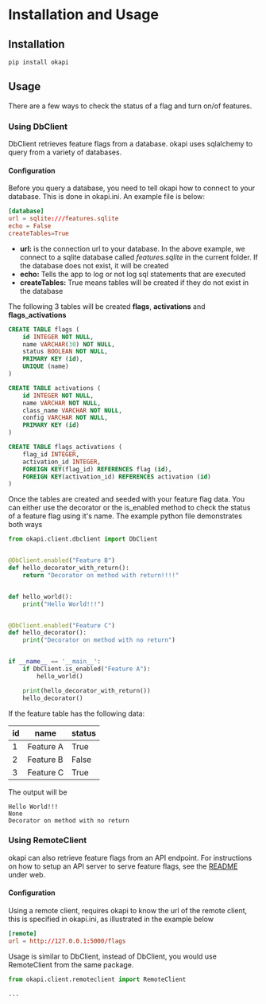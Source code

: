 # Installation and Usage

## Installation

```pip install okapi```

## Usage

There are a few ways to check the status of a flag and turn on/of features.

### Using DbClient

DbClient retrieves feature flags from a database. okapi uses sqlalchemy to query from a variety of databases.

#### Configuration

Before you query a database, you need to tell okapi how to connect to your database. This is done in okapi.ini.
An example file is below:

```toml
[database]
url = sqlite:///features.sqlite
echo = False
createTables=True
```

- **url:** is the connection url to your database.
  In the above example, we connect to a sqlite database called _features.sqlite_ in the current folder. If the database
  does not exist, it will be created
- **echo:** Tells the app to log or not log sql statements that are executed
- **createTables:** True means tables will be created if they do not exist in the database

The following 3 tables will be created **flags**, **activations** and **flags_activations**

```sql
CREATE TABLE flags (
	id INTEGER NOT NULL, 
	name VARCHAR(30) NOT NULL, 
	status BOOLEAN NOT NULL, 
	PRIMARY KEY (id), 
	UNIQUE (name)
)

CREATE TABLE activations (
	id INTEGER NOT NULL, 
	name VARCHAR NOT NULL, 
	class_name VARCHAR NOT NULL, 
	config VARCHAR NOT NULL, 
	PRIMARY KEY (id)
)

CREATE TABLE flags_activations (
	flag_id INTEGER, 
	activation_id INTEGER, 
	FOREIGN KEY(flag_id) REFERENCES flag (id), 
	FOREIGN KEY(activation_id) REFERENCES activation (id)
)
```

Once the tables are created and seeded with your feature flag data. You can either use the decorator or the is_enabled
method to check the status of a feature flag using it's name. The example python file demonstrates both ways

```python
from okapi.client.dbclient import DbClient


@DbClient.enabled("Feature B")
def hello_decorator_with_return():
    return "Decorator on method with return!!!!"


def hello_world():
    print("Hello World!!!")


@DbClient.enabled("Feature C")
def hello_decorator():
    print("Decorator on method with no return")


if __name__ == '__main__':
    if DbClient.is_enabled("Feature A"):
        hello_world()

    print(hello_decorator_with_return())
    hello_decorator()
```

If the feature table has the following data:

| id | name      | status |
|----|-----------|--------|
| 1  | Feature A | True   |
| 2  | Feature B | False  |
| 3  | Feature C | True   |

The output will be

```commandline
Hello World!!!
None
Decorator on method with no return
```

### Using RemoteClient

okapi can also retrieve feature flags from an API endpoint. For instructions on how to setup an API server to serve
feature flags, see the [README](../web/README.md) under web.

#### Configuration

Using a remote client, requires okapi to know the url of the remote client, this is specified in okapi.ini,
as illustrated in the example below

```toml
[remote]
url = http://127.0.0.1:5000/flags
```

Usage is similar to DbClient, instead of DbClient, you would use RemoteClient from the same package.

```python
from okapi.client.remoteclient import RemoteClient

...
```